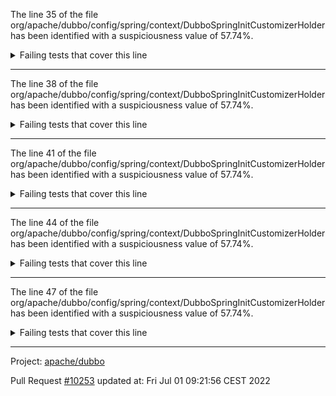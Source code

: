 The line 35 of the file org/apache/dubbo/config/spring/context/DubboSpringInitCustomizerHolder has been identified with a suspiciousness value of 57.74%.

<details>
     <summary>Failing tests that cover this line</summary>

- `org.apache.dubbo.config.spring.context.KeepRunningOnSpringClosedTest#test`
</details>

***

The line 38 of the file org/apache/dubbo/config/spring/context/DubboSpringInitCustomizerHolder has been identified with a suspiciousness value of 57.74%.

<details>
     <summary>Failing tests that cover this line</summary>

- `org.apache.dubbo.config.spring.context.KeepRunningOnSpringClosedTest#test`
</details>

***

The line 41 of the file org/apache/dubbo/config/spring/context/DubboSpringInitCustomizerHolder has been identified with a suspiciousness value of 57.74%.

<details>
     <summary>Failing tests that cover this line</summary>

- `org.apache.dubbo.config.spring.context.KeepRunningOnSpringClosedTest#test`
</details>

***

The line 44 of the file org/apache/dubbo/config/spring/context/DubboSpringInitCustomizerHolder has been identified with a suspiciousness value of 57.74%.

<details>
     <summary>Failing tests that cover this line</summary>

- `org.apache.dubbo.config.spring.context.KeepRunningOnSpringClosedTest#test`
</details>

***

The line 47 of the file org/apache/dubbo/config/spring/context/DubboSpringInitCustomizerHolder has been identified with a suspiciousness value of 57.74%.

<details>
     <summary>Failing tests that cover this line</summary>

- `org.apache.dubbo.config.spring.context.KeepRunningOnSpringClosedTest#test`
</details>

***

Project: [apache/dubbo](https://github.com/apache/dubbo)

Pull Request [#10253](https://github.com/apache/dubbo/pull/10253) updated at: Fri Jul 01 09:21:56 CEST 2022